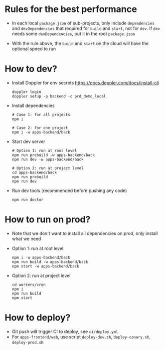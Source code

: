 # Rules for the best performance

- In each local `package.json` of sub-projects, only include `dependencies` and `devDependencies` that required
for `build` and `start`, not for `dev`. If `dev` needs some `devDependencies`, put it in the root `package.json`

- With the rule above, the `build` and `start` on the cloud will have the optional speed to run

# How to dev?
- Install Doppler for env secrets https://docs.doppler.com/docs/install-cli
  ```shell
  doppler login
  doppler setup -p backend -c prd_demo_local
  ```

- Install dependencies
  ```shell
  # Case 1: for all projects
  npm i

  # Case 2: for one project
  npm i -w apps-backend/back
  ```

- Start dev server
  ```shell
  # Option 1: run at root level
  npm run prebuild -w apps-backend/back
  npm run dev -w apps-backend/back

  # Option 2: run at project level
  cd apps-backend/back
  npm run prebuild
  npm run dev
  ```

- Run dev tools (recommended before pushing any code)
  ```shell
  npm run doctor
  ```

# How to run on prod?
- Note that we don't want to install all dependencies on prod, only install what we need

- Option 1: run at root level
  ```shell
  npm i -w apps-backend/back
  npm run build -w apps-backend/back
  npm start -w apps-backend/back
  ```

- Option 2: run at project level
  ```shell
  cd workers/cron
  npm i
  npm run build
  npm start
  ```

# How to deploy?
- Git push will trigger CI to deploy, see `ci/deploy.yml`
- For `apps-frontend/web`, use script `deploy-dev.sh`, `deploy-canary.sh`, `deploy-prod.sh`
